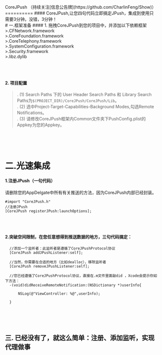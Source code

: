 <br/>
CoreJPush （持续关注[信息公告牌](https://github.com/CharlinFeng/Show)）
==========
#### CoreJPush,让您四句代码立即搞定JPush，集成到使用只需要3分钟。没错，3分钟！

<br/>
# 一.框架准备
#### 1. 拖拽CoreJPush到您的项目中，并添加以下依赖框架
>.CFNetwork.framework<br/>
>.CoreFoundation.framework<br/>
>.CoreTelephony.framework<br/>
>.SystemConfiguration.framework<br/>
>.Security.framework<br/>
>.libz.dylib<br/>

<br/><br/>
#### 2. 项目配置
>. (1) Search Paths 下的 User Header Search Paths 和 Library Search Paths为`$(PROJECT_DIR)/CoreJPush/CoreJPush/Lib`。<br/>
>. (2) 选中Project-Target-Capabilities-Background Modes,勾选Remote Notifications。<br/>
>. (3) 请修改CoreJPush框架内Common文件夹下PushConfig.plist的Appkey为您的Appkey。<br/>

<br/><br/><br/>
# 二.光速集成

#### 1.注册JPush（一句代码）
请删除您的AppDelgate中所有有关推送的方法，因为CoreJPush内部已经封装。

    #import "CoreJPush.h"
    //注册JPush
    [CoreJPush registerJPush:launchOptions];
    
<br/><br/>
#### 2.突破空间限制，在您任意想得到推送数据的地方，三句代码搞定：

      //添加一个监听者：此监听者是遵循了CoreJPushProtocol协议
      [CoreJPush addJPushListener:self];
      
      //当然，你需要在合适的地方（比如dealloc），移除监听者
      [CoreJPush removeJPushListener:self];
      
      //您已经遵循了CoreJPushProtocol协议，直接在.m文件里面敲did ，Xcode会提示你如下方法：
      -(void)didReceiveRemoteNotification:(NSDictionary *)userInfo{
          
          NSLog(@"ViewController: %@",userInfo);
          
      }

<br/><br/><br/>
## 三. 已经没有了，就这么简单：注册、添加监听，实现代理做事
